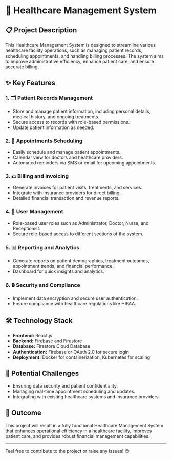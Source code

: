 # 🏥 **Healthcare Management System**

## 📋 **Project Description**
This Healthcare Management System is designed to streamline various healthcare facility operations, such as managing patient records, scheduling appointments, and handling billing processes. The system aims to improve administrative efficiency, enhance patient care, and ensure accurate billing.

## ✨ **Key Features**

### 1. 🗂️ **Patient Records Management**
- Store and manage patient information, including personal details, medical history, and ongoing treatments.
- Secure access to records with role-based permissions.
- Update patient information as needed.

### 2. 📅 **Appointments Scheduling**
- Easily schedule and manage patient appointments.
- Calendar view for doctors and healthcare providers.
- Automated reminders via SMS or email for upcoming appointments.

### 3. 💵 **Billing and Invoicing**
- Generate invoices for patient visits, treatments, and services.
- Integrate with insurance providers for direct billing.
- Detailed financial transaction and revenue reports.

### 4. 👥 **User Management**
- Role-based user roles such as Administrator, Doctor, Nurse, and Receptionist.
- Secure role-based access to different sections of the system.

### 5. 📊 **Reporting and Analytics**
- Generate reports on patient demographics, treatment outcomes, appointment trends, and financial performance.
- Dashboard for quick insights and analytics.

### 6. 🔒 **Security and Compliance**
- Implement data encryption and secure user authentication.
- Ensure compliance with healthcare regulations like HIPAA.

## 🛠️ **Technology Stack**
- **Frontend:** React.js
- **Backend:** Firebase and Firestore
- **Database:** Firestore Cloud Database
- **Authentication:** Firebase or OAuth 2.0 for secure login
- **Deployment:** Docker for containerization, Kubernetes for scaling

## 🚧 **Potential Challenges**
- Ensuring data security and patient confidentiality.
- Managing real-time appointment scheduling and updates.
- Integrating with existing healthcare systems and insurance providers.

## 🎯 **Outcome**
This project will result in a fully functional Healthcare Management System that enhances operational efficiency in a healthcare facility, improves patient care, and provides robust financial management capabilities.

---

Feel free to contribute to the project or raise any issues! 😊

